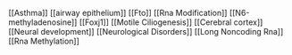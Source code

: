 [[Asthma]]
[[airway epithelium]]
[[Fto]]
[[Rna Modification]]
[[N6-methyladenosine]]
[[Foxj1]]
[[Motile Ciliogenesis]]
[[Cerebral cortex]]
[[Neural development]]
[[Neurological Disorders]]
[[Long Noncoding Rna]]
[[Rna Methylation]]
